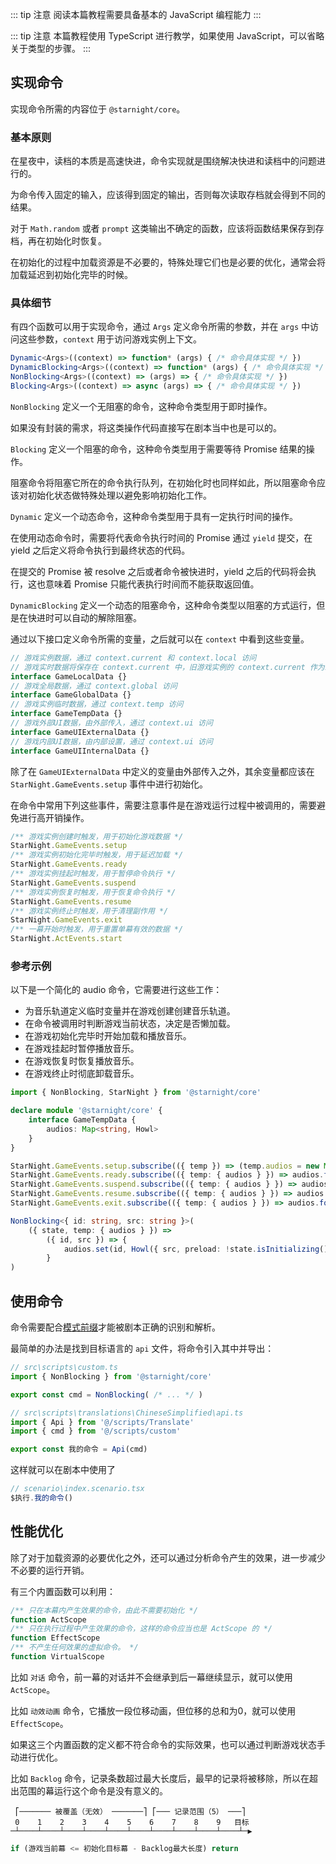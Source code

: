::: tip 注意
阅读本篇教程需要具备基本的 JavaScript 编程能力
:::

::: tip 注意
本篇教程使用 TypeScript 进行教学，如果使用 JavaScript，可以省略关于类型的步骤。
:::

## 实现命令

实现命令所需的内容位于 `@starnight/core`。

### 基本原则

在星夜中，读档的本质是高速快进，命令实现就是围绕解决快进和读档中的问题进行的。

为命令传入固定的输入，应该得到固定的输出，否则每次读取存档就会得到不同的结果。

对于 `Math.random` 或者 `prompt` 这类输出不确定的函数，应该将函数结果保存到存档，再在初始化时恢复。

在初始化的过程中加载资源是不必要的，特殊处理它们也是必要的优化，通常会将加载延迟到初始化完毕的时候。

### 具体细节

有四个函数可以用于实现命令，通过 `Args` 定义命令所需的参数，并在 `args` 中访问这些参数，`context` 用于访问游戏实例上下文。

```ts
Dynamic<Args>((context) => function* (args) { /* 命令具体实现 */ })
DynamicBlocking<Args>((context) => function* (args) { /* 命令具体实现 */ })
NonBlocking<Args>((context) => (args) => { /* 命令具体实现 */ })
Blocking<Args>((context) => async (args) => { /* 命令具体实现 */ })
```

`NonBlocking` 定义一个无阻塞的命令，这种命令类型用于即时操作。

如果没有封装的需求，将这类操作代码直接写在剧本当中也是可以的。

`Blocking` 定义一个阻塞的命令，这种命令类型用于需要等待 Promise 结果的操作。

阻塞命令将阻塞它所在的命令执行队列，在初始化时也同样如此，所以阻塞命令应该对初始化状态做特殊处理以避免影响初始化工作。

`Dynamic` 定义一个动态命令，这种命令类型用于具有一定执行时间的操作。

在使用动态命令时，需要将代表命令执行时间的 Promise 通过 `yield` 提交，在 yield 之后定义将命令执行到最终状态的代码。

在提交的 Promise 被 resolve 之后或者命令被快进时，yield 之后的代码将会执行，这也意味着 Promise 只能代表执行时间而不能获取返回值。

`DynamicBlocking` 定义一个动态的阻塞命令，这种命令类型以阻塞的方式运行，但是在快进时可以自动的解除阻塞。

通过以下接口定义命令所需的变量，之后就可以在 `context` 中看到这些变量。

```ts
// 游戏实例数据，通过 context.current 和 context.local 访问
// 游戏实时数据将保存在 context.current 中，旧游戏实例的 context.current 作为新游戏实例的 context.local 传入
interface GameLocalData {}
// 游戏全局数据，通过 context.global 访问
interface GameGlobalData {}
// 游戏实例临时数据，通过 context.temp 访问
interface GameTempData {}
// 游戏外部UI数据，由外部传入，通过 context.ui 访问
interface GameUIExternalData {}
// 游戏内部UI数据，由内部设置，通过 context.ui 访问
interface GameUIInternalData {}
```

除了在 `GameUIExternalData` 中定义的变量由外部传入之外，其余变量都应该在 `StarNight.GameEvents.setup` 事件中进行初始化。

在命令中常用下列这些事件，需要注意事件是在游戏运行过程中被调用的，需要避免进行高开销操作。

```js
/** 游戏实例创建时触发，用于初始化游戏数据 */
StarNight.GameEvents.setup
/** 游戏实例初始化完毕时触发，用于延迟加载 */
StarNight.GameEvents.ready
/** 游戏实例挂起时触发，用于暂停命令执行 */
StarNight.GameEvents.suspend
/** 游戏实例恢复时触发，用于恢复命令执行 */
StarNight.GameEvents.resume
/** 游戏实例终止时触发，用于清理副作用 */
StarNight.GameEvents.exit
/** 一幕开始时触发，用于重置单幕有效的数据 */
StarNight.ActEvents.start
```

### 参考示例

以下是一个简化的 audio 命令，它需要进行这些工作：

-   为音乐轨道定义临时变量并在游戏创建创建音乐轨道。
-   在命令被调用时判断游戏当前状态，决定是否懒加载。
-   在游戏初始化完毕时开始加载和播放音乐。
-   在游戏挂起时暂停播放音乐。
-   在游戏恢复时恢复播放音乐。
-   在游戏终止时彻底卸载音乐。

```ts
import { NonBlocking, StarNight } from '@starnight/core'
```

```ts
declare module '@starnight/core' {
    interface GameTempData {
        audios: Map<string, Howl>
    }
}
```

```ts
StarNight.GameEvents.setup.subscribe(({ temp }) => (temp.audios = new Map()))
StarNight.GameEvents.ready.subscribe(({ temp: { audios } }) => audios.forEach((audio) => audio.load().play()))
StarNight.GameEvents.suspend.subscribe(({ temp: { audios } }) => audios.forEach((audio) => audio.pause()))
StarNight.GameEvents.resume.subscribe(({ temp: { audios } }) => audios.forEach((audio) => !audio.playing() && audio.play()))
StarNight.GameEvents.exit.subscribe(({ temp: { audios } }) => audios.forEach((audio) => audio.unload()))
```

```ts
NonBlocking<{ id: string, src: string }>(
    ({ state, temp: { audios } }) =>
        ({ id, src }) => {
            audios.set(id, Howl({ src, preload: !state.isInitializing() }))
        }
)
```

## 使用命令

命令需要配合[模式前缀](/guide/scenario.html#命令)才能被剧本正确的识别和解析。

最简单的办法是找到目标语言的 `api` 文件，将命令引入其中并导出：

```ts
// src\scripts\custom.ts
import { NonBlocking } from '@starnight/core'

export const cmd = NonBlocking( /* ... */ )
```

```ts
// src\scripts\translations\ChineseSimplified\api.ts
import { Api } from '@/scripts/Translate'
import { cmd } from '@/scripts/custom'

export const 我的命令 = Api(cmd)
```

这样就可以在剧本中使用了

```ts
// scenario\index.scenario.tsx
$执行.我的命令()
```

## 性能优化

除了对于加载资源的必要优化之外，还可以通过分析命令产生的效果，进一步减少不必要的运行开销。

有三个内置函数可以利用：

```ts
/** 只在本幕内产生效果的命令，由此不需要初始化 */
function ActScope
/** 只在执行过程中产生效果的命令，这样的命令应当也是 ActScope 的 */
function EffectScope
/** 不产生任何效果的虚拟命令。 */
function VirtualScope
```

比如 `对话` 命令，前一幕的对话并不会继承到后一幕继续显示，就可以使用 `ActScope`。

比如 `动效动画` 命令，它播放一段位移动画，但位移的总和为0，就可以使用 `EffectScope`。

如果这三个内置函数的定义都不符合命令的实际效果，也可以通过判断游戏状态手动进行优化。

比如 `Backlog` 命令，记录条数超过最大长度后，最早的记录将被移除，所以在超出范围的幕运行这个命令是没有意义的。

```
 ⎡─────── 被覆盖（无效） ───────⎤ ⎡─── 记录范围（5） ───⎤
 0    1    2    3    4    5    6    7    8    9   目标
─┴────┴────┴────┴────┴────┴────┴────┴────┴────┴────┴─▶
```

```ts
if (游戏当前幕 <= 初始化目标幕 - Backlog最大长度) return
```